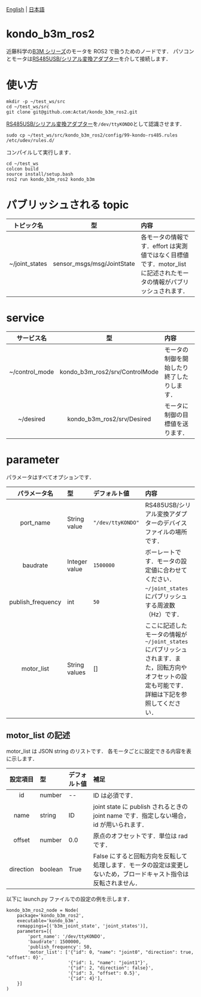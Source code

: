 [English](README.md) | [日本語](README.ja.md)

# kondo_b3m_ros2

近藤科学の[B3M シリーズ](https://kondo-robot.com/product-category/servomotor/b3m)のモータを ROS2 で扱うためのノードです．
パソコンとモータは[RS485USB/シリアル変換アダプター](https://kondo-robot.com/product/02133)を介して接続します．

# 使い方

```
mkdir -p ~/test_ws/src
cd ~/test_ws/src
git clone git@github.com:Actat/kondo_b3m_ros2.git
```

[RS485USB/シリアル変換アダプター](https://kondo-robot.com/product/02133)を`/dev/ttyKONDO`として認識させます．

```
sudo cp ~/test_ws/src/kondo_b3m_ros2/config/99-kondo-rs485.rules /etc/udev/rules.d/
```

コンパイルして実行します．

```
cd ~/test_ws
colcon build
source install/setup.bash
ros2 run kondo_b3m_ros2 kondo_b3m
```

# パブリッシュされる topic

|   トピック名   |             型             | 内容                                                                                                               |
| :------------: | :------------------------: | :----------------------------------------------------------------------------------------------------------------- |
| ~/joint_states | sensor_msgs/msg/JointState | 各モータの情報です．effort は実測値ではなく目標値です．motor_list に記述されたモータの情報がパブリッシュされます． |

# service

|   サービス名   |               型               | 内容                                       |
| :------------: | :----------------------------: | :----------------------------------------- |
| ~/control_mode | kondo_b3m_ros2/srv/ControlMode | モータの制御を開始したり終了したりします． |
|   ~/desired    |   kondo_b3m_ros2/srv/Desired   | モータに制御の目標値を送ります．           |

# parameter

パラメータはすべてオプションです．

|   パラメータ名    | 型            | デフォルト値      | 内容                                                                                                                                           |
| :---------------: | :------------ | :---------------- | :--------------------------------------------------------------------------------------------------------------------------------------------- |
|     port_name     | String value  | `"/dev/ttyKONDO"` | RS485USB/シリアル変換アダプターのデバイスファイルの場所です．                                                                                  |
|     baudrate      | Integer value | `1500000`         | ボーレートです．モータの設定値に合わせてください．                                                                                             |
| publish_frequency | int           | `50`              | `~/joint_states`にパブリッシュする周波数（Hz）です．                                                                                           |
|    motor_list     | String values | []                | ここに記述したモータの情報が`~/joint_states`にパブリッシュされます．また，回転方向やオフセットの設定も可能です．詳細は下記を参照してください． |

## motor_list の記述

motor_list は JSON string のリストです．
各モータごとに設定できる内容を表に示します．

| 設定項目  | 型      | デフォルト値 | 補足                                                                                                             |
| :-------: | :------ | :----------- | :--------------------------------------------------------------------------------------------------------------- |
|    id     | number  | --           | ID は必須です．                                                                                                  |
|   name    | string  | ID           | joint state に publish されるときの joint name です．指定しない場合，id が用いられます．                         |
|  offset   | number  | 0.0          | 原点のオフセットです．単位は rad です．                                                                          |
| direction | boolean | True         | False にすると回転方向を反転して処理します．モータの設定は変更しないため，ブロードキャスト指令は反転されません． |

以下に launch.py ファイルでの設定の例を示します．

```
kondo_b3m_ros2_node = Node(
    package='kondo_b3m_ros2',
    executable='kondo_b3m',
    remappings=[('b3m_joint_state', 'joint_states')],
    parameters=[{
        'port_name': '/dev/ttyKONDO',
        'baudrate': 1500000,
        'publish_frequency': 50,
        'motor_list': ['{"id": 0, "name": "joint0", "direction": true, "offset": 0}',
                       '{"id": 1, "name": "joint1"}',
                       '{"id": 2, "direction": false}',
                       '{"id": 3, "offset": 0.5}',
                       '{"id": 4}'],
    }]
)
```

